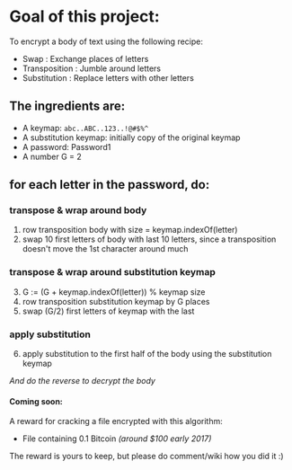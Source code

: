 ﻿# Goal of this project:

To encrypt a body of text using the following recipe:

* Swap          : Exchange places of letters
* Transposition : Jumble around letters
* Substitution  : Replace letters with other letters

## The ingredients are:

* A keymap: ```abc..ABC..123..!@#$%^```
* A substitution keymap: initially copy of the original keymap
* A password: Password1
* A number G = 2

## for each letter in  the password, do:
### transpose & wrap around body
1. row transposition body with size = keymap.indexOf(letter)
2. 	swap 10 first letters of body with last 10 letters, since a transposition doesn't move the 1st character around much
### transpose & wrap around substitution keymap
3. G := (G + keymap.indexOf(letter)) % keymap size
4. row transposition substitution keymap by G places
5. swap (G/2) first letters of keymap with the last
### apply substitution
6. apply substitution to the first half of the body using the substitution keymap

*And do the reverse to decrypt the body*

#### Coming soon:
A reward for cracking a file encrypted with this algorithm:
* File containing 0.1 Bitcoin _(around $100 early 2017)_

The reward is yours to keep, but please do comment/wiki how you did it :)